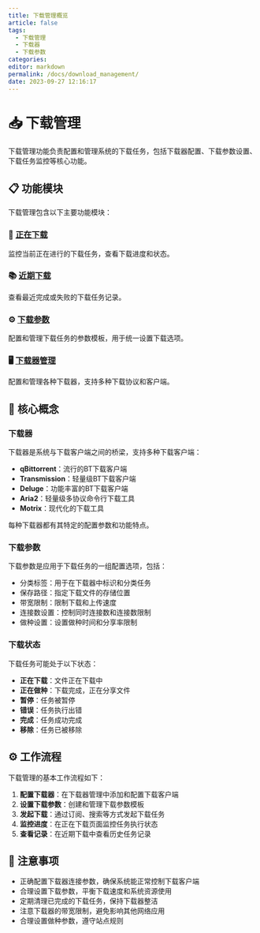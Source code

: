 ```yaml
---
title: 下载管理概览
article: false
tags: 
  - 下载管理
  - 下载器
  - 下载参数
categories: 
editor: markdown
permalink: /docs/download_management/
date: 2023-09-27 12:16:17
---
```


# 📥 下载管理

下载管理功能负责配置和管理系统的下载任务，包括下载器配置、下载参数设置、下载任务监控等核心功能。

## 📋 功能模块

下载管理包含以下主要功能模块：

### 🚧 [正在下载](/docs/download_management/downloading/)
监控当前正在进行的下载任务，查看下载进度和状态。

### 📚 [近期下载](/docs/download_management/recent_downloads/)
查看最近完成或失败的下载任务记录。

### ⚙️ [下载参数](/docs/download_management/download_parameters/)
配置和管理下载任务的参数模板，用于统一设置下载选项。

### 🖥️ [下载器管理](/docs/download_management/downloader_management/)
配置和管理各种下载器，支持多种下载协议和客户端。

## 📘 核心概念

### 下载器
下载器是系统与下载客户端之间的桥梁，支持多种下载客户端：

- **qBittorrent**：流行的BT下载客户端
- **Transmission**：轻量级BT下载客户端
- **Deluge**：功能丰富的BT下载客户端
- **Aria2**：轻量级多协议命令行下载工具
- **Motrix**：现代化的下载工具

每种下载器都有其特定的配置参数和功能特点。

### 下载参数
下载参数是应用于下载任务的一组配置选项，包括：

- 分类标签：用于在下载器中标识和分类任务
- 保存路径：指定下载文件的存储位置
- 带宽限制：限制下载和上传速度
- 连接数设置：控制同时连接数和连接数限制
- 做种设置：设置做种时间和分享率限制

### 下载状态
下载任务可能处于以下状态：

- **正在下载**：文件正在下载中
- **正在做种**：下载完成，正在分享文件
- **暂停**：任务被暂停
- **错误**：任务执行出错
- **完成**：任务成功完成
- **移除**：任务已被移除

## ⚙️ 工作流程

下载管理的基本工作流程如下：

1. **配置下载器**：在下载器管理中添加和配置下载客户端
2. **设置下载参数**：创建和管理下载参数模板
3. **发起下载**：通过订阅、搜索等方式发起下载任务
4. **监控进度**：在正在下载页面监控任务执行状态
5. **查看记录**：在近期下载中查看历史任务记录

## 📝 注意事项

- 正确配置下载器连接参数，确保系统能正常控制下载客户端
- 合理设置下载参数，平衡下载速度和系统资源使用
- 定期清理已完成的下载任务，保持下载器整洁
- 注意下载器的带宽限制，避免影响其他网络应用
- 合理设置做种参数，遵守站点规则